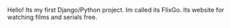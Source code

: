 Hello! Its my first Django/Python project. Im called its FlixGo. Its website for watching films and serials free.
